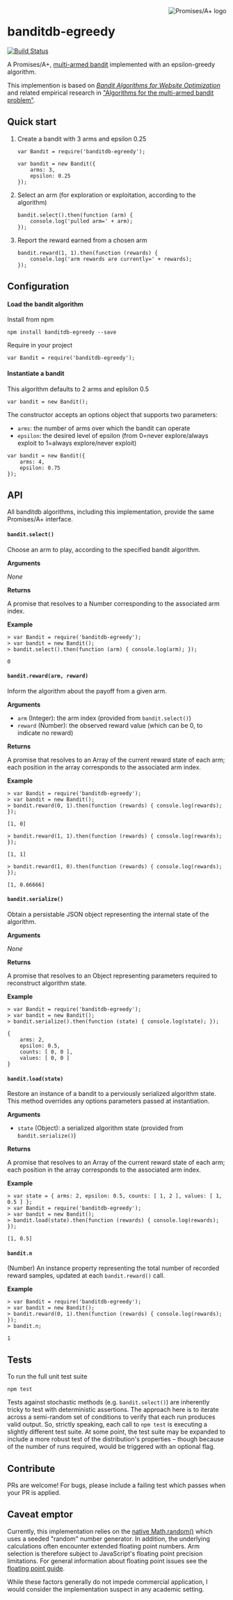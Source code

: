 <a href="http://promisesaplus.com/">
    <img src="http://promisesaplus.com/assets/logo-small.png" alt="Promises/A+ logo" title="Promises/A+ 1.0 compliant" align="right" />
</a>

banditdb-egreedy
================

[![Build Status](https://travis-ci.org/banditdb/egreedy.svg)](https://travis-ci.org/banditdb/egreedy)

A Promises/A+, [multi-armed bandit](http://en.wikipedia.org/wiki/Multi-armed_bandit) implemented with an epsilon-greedy algorithm.

This implemention is based on [<em>Bandit Algorithms for Website Optimization</em>](http://shop.oreilly.com/product/0636920027393.do) and related empirical research in ["Algorithms for the multi-armed bandit problem"](https://d2w9gswcdc2jtf.cloudfront.net/research/Algorithms+for+the+multi-armed+bandit+problem.pdf).


## Quick start

1. Create a bandit with 3 arms and epsilon 0.25

    ```
    var Bandit = require('banditdb-egreedy');

    var bandit = new Bandit({
        arms: 3,
        epsilon: 0.25
    });
    ```

2. Select an arm (for exploration or exploitation, according to the algorithm)

    ```
    bandit.select().then(function (arm) {
        console.log('pulled arm=' + arm);
    });
    ```

3. Report the reward earned from a chosen arm

    ```
    bandit.reward(1, 1).then(function (rewards) {
        console.log('arm rewards are currently=' + rewards);
    });
    ```


## Configuration

#### Load the bandit algorithm

Install from npm

```
npm install banditdb-egreedy --save
```

Require in your project

```
var Bandit = require('banditdb-egreedy');
```

#### Instantiate a bandit

This algorithm defaults to 2 arms and eplsilon 0.5

```
var bandit = new Bandit();
```

The constructor accepts an options object that supports two parameters:

- `arms`: the number of arms over which the bandit can operate
- `epsilon`: the desired level of epsilon (from 0=never explore/always exploit to 1=always explore/never exploit)

```
var bandit = new Bandit({
    arms: 4,
    epsilon: 0.75
});
```


## API

All banditdb algorithms, including this implementation, provide the same Promises/A+ interface.

#### `bandit.select()`

Choose an arm to play, according to the specified bandit algorithm.

**Arguments**

_None_

**Returns**

A promise that resolves to a Number corresponding to the associated arm index.

**Example**

```
> var Bandit = require('banditdb-egreedy');
> var bandit = new Bandit();
> bandit.select().then(function (arm) { console.log(arm); });

0
```

#### `bandit.reward(arm, reward)`

Inform the algorithm about the payoff from a given arm.

**Arguments**

- `arm` (Integer): the arm index (provided from `bandit.select()`)
- `reward` (Number): the observed reward value (which can be 0, to indicate no reward)

**Returns**

A promise that resolves to an Array of the current reward state of each arm; each position in the array corresponds to the associated arm index.

**Example**

```
> var Bandit = require('banditdb-egreedy');
> var bandit = new Bandit();
> bandit.reward(0, 1).then(function (rewards) { console.log(rewards); });

[1, 0]

> bandit.reward(1, 1).then(function (rewards) { console.log(rewards); });

[1, 1]

> bandit.reward(1, 0).then(function (rewards) { console.log(rewards); });

[1, 0.66666]
```

#### `bandit.serialize()`

Obtain a persistable JSON object representing the internal state of the algorithm.

**Arguments**

_None_

**Returns**

A promise that resolves to an Object representing parameters required to reconstruct algorithm state.

**Example**

```
> var Bandit = require('banditdb-egreedy');
> var bandit = new Bandit();
> bandit.serialize().then(function (state) { console.log(state); });

{
    arms: 2,
    epsilon: 0.5,
    counts: [ 0, 0 ],
    values: [ 0, 0 ]
}
```

#### `bandit.load(state)`

Restore an instance of a bandit to a perviously serialized algorithm state. This method overrides any options parameters passed at instantiation.

**Arguments**

- `state` (Object): a serialized algorithm state (provided from `bandit.serialize()`)

**Returns**

A promise that resolves to an Array of the current reward state of each arm; each position in the array corresponds to the associated arm index.

**Example**

```
> var state = { arms: 2, epsilon: 0.5, counts: [ 1, 2 ], values: [ 1, 0.5 ] };
> var Bandit = require('banditdb-egreedy');
> var bandit = new Bandit();
> bandit.load(state).then(function (rewards) { console.log(rewards); });

[1, 0.5]
```

#### `bandit.n`

(Number) An instance property representing the total number of recorded reward samples, updated at each `bandit.reward()` call.

**Example**

```
> var Bandit = require('banditdb-egreedy');
> var bandit = new Bandit();
> bandit.reward(0, 1).then(function (rewards) { console.log(rewards); });
> bandit.n;

1
```


## Tests

To run the full unit test suite

```
npm test
```

Tests against stochastic methods (e.g. `bandit.select()`) are inherently tricky to test with deterministic assertions. The approach here is to iterate across a semi-random set of conditions to verify that each run produces valid output. So, strictly speaking, each call to `npm test` is executing a slightly different test suite. At some point, the test suite may be expanded to include a more robust test of the distribution's properties &ndash; though because of the number of runs required, would be triggered with an optional flag.


## Contribute

PRs are welcome! For bugs, please include a failing test which passes when your PR is applied.


## Caveat emptor

Currently, this implementation relies on the [native Math.random()](https://developer.mozilla.org/en-US/docs/Web/JavaScript/Reference/Global_Objects/Math/random) which uses a seeded "random" number generator. In addition, the underlying calculations often encounter extended floating point numbers. Arm selection is therefore subject to JavaScript's floating point precision limitations. For general information about floating point issues see the [floating point guide](http://floating-point-gui.de/).

While these factors generally do not impede commercial application, I would consider the implementation suspect in any academic setting.
